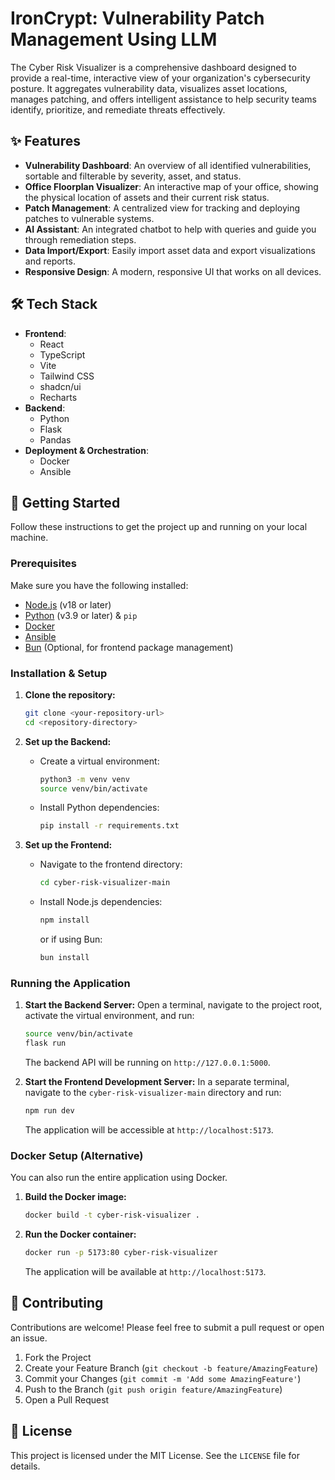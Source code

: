 # IronCrypt: Vulnerability Patch Management Using LLM


The Cyber Risk Visualizer is a comprehensive dashboard designed to provide a real-time, interactive view of your organization's cybersecurity posture. It aggregates vulnerability data, visualizes asset locations, manages patching, and offers intelligent assistance to help security teams identify, prioritize, and remediate threats effectively.

## ✨ Features

*   **Vulnerability Dashboard**: An overview of all identified vulnerabilities, sortable and filterable by severity, asset, and status.
*   **Office Floorplan Visualizer**: An interactive map of your office, showing the physical location of assets and their current risk status.
*   **Patch Management**: A centralized view for tracking and deploying patches to vulnerable systems.
*   **AI Assistant**: An integrated chatbot to help with queries and guide you through remediation steps.
*   **Data Import/Export**: Easily import asset data and export visualizations and reports.
*   **Responsive Design**: A modern, responsive UI that works on all devices.

## 🛠️ Tech Stack

*   **Frontend**:
    *   React
    *   TypeScript
    *   Vite
    *   Tailwind CSS
    *   shadcn/ui
    *   Recharts
*   **Backend**:
    *   Python
    *   Flask
    *   Pandas
*   **Deployment & Orchestration**:
    *   Docker
    *   Ansible

## 🚀 Getting Started

Follow these instructions to get the project up and running on your local machine.

### Prerequisites

Make sure you have the following installed:

*   [Node.js](https://nodejs.org/) (v18 or later)
*   [Python](https://www.python.org/) (v3.9 or later) & `pip`
*   [Docker](https://www.docker.com/get-started)
*   [Ansible](https://docs.ansible.com/ansible/latest/installation_guide/intro_installation.html)
*   [Bun](https://bun.sh/) (Optional, for frontend package management)

### Installation & Setup

1.  **Clone the repository:**
    ```bash
    git clone <your-repository-url>
    cd <repository-directory>
    ```

2.  **Set up the Backend:**

    *   Create a virtual environment:
        ```bash
        python3 -m venv venv
        source venv/bin/activate
        ```
    *   Install Python dependencies:
        ```bash
        pip install -r requirements.txt
        ```

3.  **Set up the Frontend:**

    *   Navigate to the frontend directory:
        ```bash
        cd cyber-risk-visualizer-main
        ```
    *   Install Node.js dependencies:
        ```bash
        npm install
        ```
        or if using Bun:
        ```bash
        bun install
        ```

### Running the Application

1.  **Start the Backend Server:**
    Open a terminal, navigate to the project root, activate the virtual environment, and run:
    ```bash
    source venv/bin/activate
    flask run
    ```
    The backend API will be running on `http://127.0.0.1:5000`.

2.  **Start the Frontend Development Server:**
    In a separate terminal, navigate to the `cyber-risk-visualizer-main` directory and run:
    ```bash
    npm run dev
    ```
    The application will be accessible at `http://localhost:5173`.

### Docker Setup (Alternative)

You can also run the entire application using Docker.

1.  **Build the Docker image:**
    ```bash
    docker build -t cyber-risk-visualizer .
    ```

2.  **Run the Docker container:**
    ```bash
    docker run -p 5173:80 cyber-risk-visualizer
    ```
    The application will be available at `http://localhost:5173`.

## 🤝 Contributing

Contributions are welcome! Please feel free to submit a pull request or open an issue.

1.  Fork the Project
2.  Create your Feature Branch (`git checkout -b feature/AmazingFeature`)
3.  Commit your Changes (`git commit -m 'Add some AmazingFeature'`)
4.  Push to the Branch (`git push origin feature/AmazingFeature`)
5.  Open a Pull Request

## 📄 License

This project is licensed under the MIT License. See the `LICENSE` file for details.
